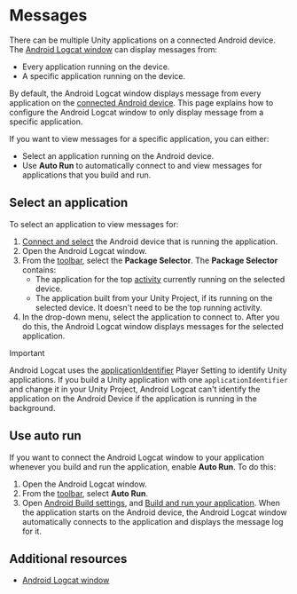 # Messages

There can be multiple Unity applications on a connected Android device. The [Android Logcat window](android-logcat-window.md) can display messages from:

* Every application running on the device.
* A specific application running on the device.

By default, the Android Logcat window displays message from every application on the [connected Android device](connect-to-a-device.md). This page explains how to configure the Android Logcat window to only display message from a specific application.

If you want to view messages for a specific application, you can either:

* Select an application running on the Android device.
* Use **Auto Run** to automatically connect to and view messages for applications that you build and run.

## Select an application

To select an application to view messages for:

1. [Connect and select](connect-to-a-device.md) the Android device that is running the application.
2. Open the Android Logcat window.
3. From the [toolbar](android-logcat-window-reference.md#toolbar), select the **Package Selector**. The **Package Selector** contains:
    * The application for the top [activity](https://developer.android.com/guide/components/activities/intro-activities) currently running on the selected device.
    * The application built from your Unity Project, if its running on the selected device. It doesn't need to be the top running activity.
4. In the drop-down menu, select the application to connect to. After you do this, the Android Logcat window displays messages for the selected application.

> [!IMPORTANT]
> Android Logcat uses the [applicationIdentifier](https://docs.unity3d.com/ScriptReference/PlayerSettings-applicationIdentifier.html) Player Setting to identify Unity applications. If you build a Unity application with one `applicationIdentifier` and change it in your Unity Project, Android Logcat can't identify the application on the Android Device if the application is running in the background.

## Use auto run

If you want to connect the Android Logcat window to your application whenever you build and run the application, enable **Auto Run**. To do this:

1. Open the Android Logcat window.
2. From the [toolbar](android-logcat-window-reference.md#toolbar), select **Auto Run**.
3. Open [Android Build settings](https://docs.unity3d.com/2021.2/Documentation/Manual/android-build-settings.html#), and [Build and run your application](https://docs.unity3d.com/Manual/android-BuildProcess.html). When the application starts on the Android device, the Android Logcat window automatically connects to the application and displays the message log for it.

## Additional resources

* [Android Logcat window](android-logcat-window.md)